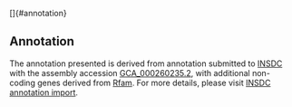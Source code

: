 []{#annotation}

Annotation
----------

The annotation presented is derived from annotation submitted to
[INSDC](http://www.insdc.org) with the assembly accession
[GCA\_000260235.2](http://www.ebi.ac.uk/ena/data/view/GCA_000260235.2),
with additional non-coding genes derived from
[Rfam](http://rfam.xfam.org/). For more details, please visit [INSDC
annotation
import](http://ensemblgenomes.org/info/data/insdc_annotation).
